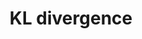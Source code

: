 ---
layout: default
title: KL divergence
nav_order: 8
description: "KL divergence"
has_children: false
parent: Week3
grand_parent: Coursera - GenAI with LLMs 
tags: [MathJax, Mathematic]
mathjax: true
---